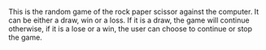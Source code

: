 This is the random game of the rock paper scissor against the computer.
It can be either a draw, win or a loss.
If it is a draw, the game will continue otherwise,
if it is a lose or a win, the user can choose to continue or stop the game.
